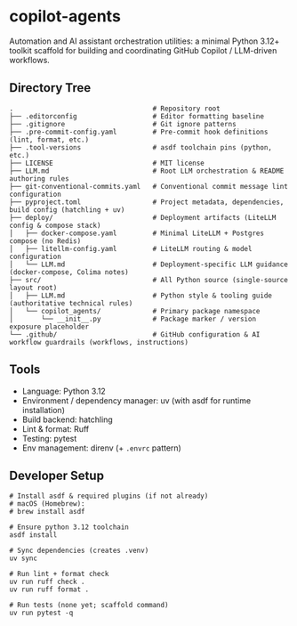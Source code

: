# copilot-agents

Automation and AI assistant orchestration utilities: a minimal Python 3.12+ toolkit scaffold for building and coordinating GitHub Copilot / LLM-driven workflows.

## Directory Tree
```
.                                   # Repository root
├── .editorconfig                   # Editor formatting baseline
├── .gitignore                      # Git ignore patterns
├── .pre-commit-config.yaml         # Pre-commit hook definitions (lint, format, etc.)
├── .tool-versions                  # asdf toolchain pins (python, etc.)
├── LICENSE                         # MIT license
├── LLM.md                          # Root LLM orchestration & README authoring rules
├── git-conventional-commits.yaml   # Conventional commit message lint configuration
├── pyproject.toml                  # Project metadata, dependencies, build config (hatchling + uv)
├── deploy/                         # Deployment artifacts (LiteLLM config & compose stack)
│   ├── docker-compose.yaml         # Minimal LiteLLM + Postgres compose (no Redis)
│   ├── litellm-config.yaml         # LiteLLM routing & model configuration
│   └── LLM.md                      # Deployment-specific LLM guidance (docker-compose, Colima notes)
├── src/                            # All Python source (single-source layout root)
│   ├── LLM.md                      # Python style & tooling guide (authoritative technical rules)
│   └── copilot_agents/             # Primary package namespace
│       └── __init__.py             # Package marker / version exposure placeholder
└── .github/                        # GitHub configuration & AI workflow guardrails (workflows, instructions)
```

## Tools
- Language: Python 3.12
- Environment / dependency manager: uv (with asdf for runtime installation)
- Build backend: hatchling
- Lint & format: Ruff
- Testing: pytest
- Env management: direnv (+ `.envrc` pattern)

## Developer Setup
```shell
# Install asdf & required plugins (if not already)
# macOS (Homebrew):
# brew install asdf

# Ensure python 3.12 toolchain
asdf install

# Sync dependencies (creates .venv)
uv sync

# Run lint + format check
uv run ruff check .
uv run ruff format .

# Run tests (none yet; scaffold command)
uv run pytest -q
```
